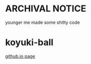
# ARCHIVAL NOTICE
younger me made some shitty code

# koyuki-ball
[github.io page](https://kennyaja.github.io/koyuki-ball/)


